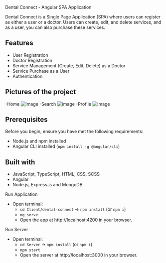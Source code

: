 Dental Connect - Angular SPA Application

Dental Connect is a Single Page Application (SPA) where users can register as either a user or a doctor. Users can create, edit, and delete services, and as a user, you can also purchase these services.

## Features
- User Registration
- Doctor Registration
- Service Management (Create, Edit, Delete) as a Doctor
- Service Purchase as a User
- Authentication

## Pictures of the project
-Home
![image](https://github.com/Miroslav03/DentalConnect-SPA/assets/123780218/21121731-d766-4096-a315-ef7ccc960639)
-Search
![image](https://github.com/Miroslav03/DentalConnect-SPA/assets/123780218/89799693-d52c-4b4c-b07a-803e1ccd4ec5)
-Profile
![image](https://github.com/Miroslav03/DentalConnect-SPA/assets/123780218/bf504265-4d28-4aa4-b800-3ef459d6b6c3)

## Prerequisites
Before you begin, ensure you have met the following requirements:
- Node.js and npm installed
- Angular CLI installed (`npm install -g @angular/cli`)
  
## Built with
* JavaScript, TypeScript, HTML, CSS, SCSS
* Angular
* Node.js, Express.js and MongoDB

Run Application
 * Open terminal:
    * `cd Client/dental-connect` -> `npm install` (or `npm i`)
    * `ng serve`
    * Open the app at http://localhost:4200 in your browser.
      
Run Server
 * Open terminal:
    * `cd Server` -> `npm install` (or `npm i`)
    * `npm start`
    * Open the server at http://localhost:3000 in your browser.
